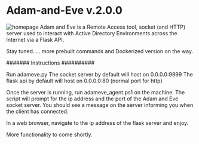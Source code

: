 # Adam-and-Eve v.2.0.0
![homepage](https://github.com/dfirdeferred/Adam-and-Eve/assets/89161895/f7708380-48ee-48e8-b260-e9f0e6db2624)
Adam and Eve is a Remote Access tool, socket (and HTTP) server used to interact with Active Directory Environments across the Internet via a Flask API.

Stay tuned..... more prebuilt commands and Dockerized version on the way.

####### Instructions ##########

Run adameve.py
The socket server by default will host on 0.0.0.0:9999
The flask api by default will host on 0.0.0.0:80  (normal port for http)

Once the server is running, run adameve_agent.ps1 on the machine. The script will prompt for the ip address and the port of the Adam and Eve socket server. You should see a message on the server informing you when the client has connected.

In a web browser, navigate to the ip address of the flask server and enjoy. 


More functionality to come shortly.

